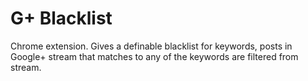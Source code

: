 G+ Blacklist
============

Chrome extension. Gives a definable blacklist for keywords, posts in Google+ stream that matches to any of the keywords are filtered from stream.
